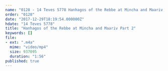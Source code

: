 ```yaml
---
name: "0128 - 14 Teves 5778 Hanhagos of the Rebbe at Mincha and Maariv Part 2"
order: "0128"
date: "2017-12-29T18:19:54.000000Z"
hdate: "14 Teves 5778"
title: "Hanhagos of the Rebbe at Mincha and Maariv Part 2"
keywords: []
file:
- ext: ".m4a"
  mime: "video/mp4"
  size: 937095
  duration: "1:56"
published: true
---
```


